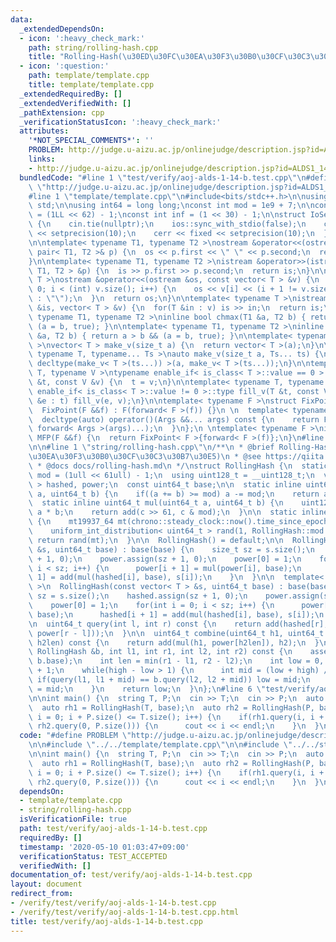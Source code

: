 ```yaml
---
data:
  _extendedDependsOn:
  - icon: ':heavy_check_mark:'
    path: string/rolling-hash.cpp
    title: "Rolling-Hash(\u30ED\u30FC\u30EA\u30F3\u30B0\u30CF\u30C3\u30B7\u30E5)"
  - icon: ':question:'
    path: template/template.cpp
    title: template/template.cpp
  _extendedRequiredBy: []
  _extendedVerifiedWith: []
  _pathExtension: cpp
  _verificationStatusIcon: ':heavy_check_mark:'
  attributes:
    '*NOT_SPECIAL_COMMENTS*': ''
    PROBLEM: http://judge.u-aizu.ac.jp/onlinejudge/description.jsp?id=ALDS1_14_B
    links:
    - http://judge.u-aizu.ac.jp/onlinejudge/description.jsp?id=ALDS1_14_B
  bundledCode: "#line 1 \"test/verify/aoj-alds-1-14-b.test.cpp\"\n#define PROBLEM\
    \ \"http://judge.u-aizu.ac.jp/onlinejudge/description.jsp?id=ALDS1_14_B\"\n\n\
    #line 1 \"template/template.cpp\"\n#include<bits/stdc++.h>\n\nusing namespace\
    \ std;\n\nusing int64 = long long;\nconst int mod = 1e9 + 7;\n\nconst int64 infll\
    \ = (1LL << 62) - 1;\nconst int inf = (1 << 30) - 1;\n\nstruct IoSetup {\n  IoSetup()\
    \ {\n    cin.tie(nullptr);\n    ios::sync_with_stdio(false);\n    cout << fixed\
    \ << setprecision(10);\n    cerr << fixed << setprecision(10);\n  }\n} iosetup;\n\
    \n\ntemplate< typename T1, typename T2 >\nostream &operator<<(ostream &os, const\
    \ pair< T1, T2 >& p) {\n  os << p.first << \" \" << p.second;\n  return os;\n\
    }\n\ntemplate< typename T1, typename T2 >\nistream &operator>>(istream &is, pair<\
    \ T1, T2 > &p) {\n  is >> p.first >> p.second;\n  return is;\n}\n\ntemplate< typename\
    \ T >\nostream &operator<<(ostream &os, const vector< T > &v) {\n  for(int i =\
    \ 0; i < (int) v.size(); i++) {\n    os << v[i] << (i + 1 != v.size() ? \" \"\
    \ : \"\");\n  }\n  return os;\n}\n\ntemplate< typename T >\nistream &operator>>(istream\
    \ &is, vector< T > &v) {\n  for(T &in : v) is >> in;\n  return is;\n}\n\ntemplate<\
    \ typename T1, typename T2 >\ninline bool chmax(T1 &a, T2 b) { return a < b &&\
    \ (a = b, true); }\n\ntemplate< typename T1, typename T2 >\ninline bool chmin(T1\
    \ &a, T2 b) { return a > b && (a = b, true); }\n\ntemplate< typename T = int64\
    \ >\nvector< T > make_v(size_t a) {\n  return vector< T >(a);\n}\n\ntemplate<\
    \ typename T, typename... Ts >\nauto make_v(size_t a, Ts... ts) {\n  return vector<\
    \ decltype(make_v< T >(ts...)) >(a, make_v< T >(ts...));\n}\n\ntemplate< typename\
    \ T, typename V >\ntypename enable_if< is_class< T >::value == 0 >::type fill_v(T\
    \ &t, const V &v) {\n  t = v;\n}\n\ntemplate< typename T, typename V >\ntypename\
    \ enable_if< is_class< T >::value != 0 >::type fill_v(T &t, const V &v) {\n  for(auto\
    \ &e : t) fill_v(e, v);\n}\n\ntemplate< typename F >\nstruct FixPoint : F {\n\
    \  FixPoint(F &&f) : F(forward< F >(f)) {}\n \n  template< typename... Args >\n\
    \  decltype(auto) operator()(Args &&... args) const {\n    return F::operator()(*this,\
    \ forward< Args >(args)...);\n  }\n};\n \ntemplate< typename F >\ninline decltype(auto)\
    \ MFP(F &&f) {\n  return FixPoint< F >{forward< F >(f)};\n}\n#line 4 \"test/verify/aoj-alds-1-14-b.test.cpp\"\
    \n\n#line 1 \"string/rolling-hash.cpp\"\n/**\n * @brief Rolling-Hash(\u30ED\u30FC\
    \u30EA\u30F3\u30B0\u30CF\u30C3\u30B7\u30E5)\n * @see https://qiita.com/keymoon/items/11fac5627672a6d6a9f6\n\
    \ * @docs docs/rolling-hash.md\n */\nstruct RollingHash {\n  static const uint64_t\
    \ mod = (1ull << 61ull) - 1;\n  using uint128_t = __uint128_t;\n  vector< uint64_t\
    \ > hashed, power;\n  const uint64_t base;\n\n  static inline uint64_t add(uint64_t\
    \ a, uint64_t b) {\n    if((a += b) >= mod) a -= mod;\n    return a;\n  }\n\n\
    \  static inline uint64_t mul(uint64_t a, uint64_t b) {\n    uint128_t c = (uint128_t)\
    \ a * b;\n    return add(c >> 61, c & mod);\n  }\n\n  static inline uint64_t generate_base()\
    \ {\n    mt19937_64 mt(chrono::steady_clock::now().time_since_epoch().count());\n\
    \    uniform_int_distribution< uint64_t > rand(1, RollingHash::mod - 1);\n   \
    \ return rand(mt);\n  }\n\n  RollingHash() = default;\n\n  RollingHash(const string\
    \ &s, uint64_t base) : base(base) {\n    size_t sz = s.size();\n    hashed.assign(sz\
    \ + 1, 0);\n    power.assign(sz + 1, 0);\n    power[0] = 1;\n    for(int i = 0;\
    \ i < sz; i++) {\n      power[i + 1] = mul(power[i], base);\n      hashed[i +\
    \ 1] = add(mul(hashed[i], base), s[i]);\n    }\n  }\n\n  template< typename T\
    \ >\n  RollingHash(const vector< T > &s, uint64_t base) : base(base) {\n    size_t\
    \ sz = s.size();\n    hashed.assign(sz + 1, 0);\n    power.assign(sz + 1, 0);\n\
    \    power[0] = 1;\n    for(int i = 0; i < sz; i++) {\n      power[i + 1] = mul(power[i],\
    \ base);\n      hashed[i + 1] = add(mul(hashed[i], base), s[i]);\n    }\n  }\n\
    \n  uint64_t query(int l, int r) const {\n    return add(hashed[r], mod - mul(hashed[l],\
    \ power[r - l]));\n  }\n\n  uint64_t combine(uint64_t h1, uint64_t h2, size_t\
    \ h2len) const {\n    return add(mul(h1, power[h2len]), h2);\n  }\n\n  int lcp(const\
    \ RollingHash &b, int l1, int r1, int l2, int r2) const {\n    assert(base ==\
    \ b.base);\n    int len = min(r1 - l1, r2 - l2);\n    int low = 0, high = len\
    \ + 1;\n    while(high - low > 1) {\n      int mid = (low + high) / 2;\n     \
    \ if(query(l1, l1 + mid) == b.query(l2, l2 + mid)) low = mid;\n      else high\
    \ = mid;\n    }\n    return low;\n  }\n};\n#line 6 \"test/verify/aoj-alds-1-14-b.test.cpp\"\
    \n\nint main() {\n  string T, P;\n  cin >> T;\n  cin >> P;\n  auto base = RollingHash::generate_base();\n\
    \  auto rh1 = RollingHash(T, base);\n  auto rh2 = RollingHash(P, base);\n  for(int\
    \ i = 0; i + P.size() <= T.size(); i++) {\n    if(rh1.query(i, i + P.size()) ==\
    \ rh2.query(0, P.size())) {\n      cout << i << endl;\n    }\n  }\n}\n"
  code: "#define PROBLEM \"http://judge.u-aizu.ac.jp/onlinejudge/description.jsp?id=ALDS1_14_B\"\
    \n\n#include \"../../template/template.cpp\"\n\n#include \"../../string/rolling-hash.cpp\"\
    \n\nint main() {\n  string T, P;\n  cin >> T;\n  cin >> P;\n  auto base = RollingHash::generate_base();\n\
    \  auto rh1 = RollingHash(T, base);\n  auto rh2 = RollingHash(P, base);\n  for(int\
    \ i = 0; i + P.size() <= T.size(); i++) {\n    if(rh1.query(i, i + P.size()) ==\
    \ rh2.query(0, P.size())) {\n      cout << i << endl;\n    }\n  }\n}\n"
  dependsOn:
  - template/template.cpp
  - string/rolling-hash.cpp
  isVerificationFile: true
  path: test/verify/aoj-alds-1-14-b.test.cpp
  requiredBy: []
  timestamp: '2020-05-10 01:03:47+09:00'
  verificationStatus: TEST_ACCEPTED
  verifiedWith: []
documentation_of: test/verify/aoj-alds-1-14-b.test.cpp
layout: document
redirect_from:
- /verify/test/verify/aoj-alds-1-14-b.test.cpp
- /verify/test/verify/aoj-alds-1-14-b.test.cpp.html
title: test/verify/aoj-alds-1-14-b.test.cpp
---
```

